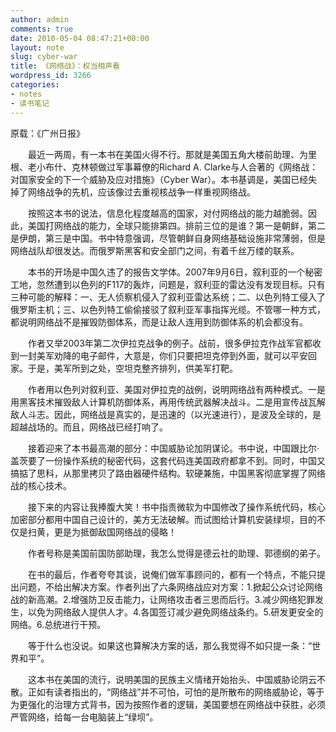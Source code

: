 ```yaml
---
author: admin
comments: true
date: 2010-05-04 08:47:21+00:00
layout: note
slug: cyber-war
title: 《网络战》：权当相声看
wordpress_id: 3266
categories:
- notes
- 读书笔记
---
```


原载：《广州日报》

　　最近一两周，有一本书在美国火得不行。那就是美国五角大楼前助理、为里根、老小布什、克林顿做过军事幕僚的Richard A. Clarke与人合著的《网络战：对国家安全的下一个威胁及应对措施》（Cyber War）。本书基调是，美国已经失掉了网络战争的先机，应该像过去重视核战争一样重视网络战。

　　按照这本书的说法，信息化程度越高的国家，对付网络战的能力越脆弱。因此，美国打网络战的能力，全球只能排第四。排前三位的是谁？第一是朝鲜，第二是伊朗，第三是中国。书中特意强调，尽管朝鲜自身网络基础设施非常薄弱，但是网络战队却很发达。而俄罗斯黑客和安全部门之间，有着千丝万缕的联系。

　　本书的开场是中国久违了的报告文学体。2007年9月6日，叙利亚的一个秘密工地，忽然遭到以色列的F117的轰炸，问题是，叙利亚的雷达没有发现目标。只有三种可能的解释：一、无人侦察机侵入了叙利亚雷达系统；二、以色列特工侵入了俄罗斯主机；三、以色列特工偷偷接驳了叙利亚军事指挥光缆。不管哪一种方式，都说明网络战不是摧毁防御体系，而是让敌人连用到防御体系的机会都没有。

　　作者又举2003年第二次伊拉克战争的例子。战前，很多伊拉克作战军官都收到一封美军劝降的电子邮件，大意是，你们只要把坦克停到外面，就可以平安回家。于是，美军所到之处，空坦克整齐排列，供美军打靶。

　　作者用以色列对叙利亚、美国对伊拉克的战例，说明网络战有两种模式。一是用黑客技术摧毁敌人计算机防御体系，再用传统武器解决战斗。二是用宣传战瓦解敌人斗志。因此，网络战是真实的，是迅速的（以光速进行），是波及全球的，是超越战场的。而且，网络战已经打响了。

　　接着迎来了本书最高潮的部分：中国威胁论加阴谋论。书中说，中国跟比尔·盖茨要了一份操作系统的秘密代码，这套代码连美国政府都拿不到。同时，中国又搞掂了思科，从那里拷贝了路由器硬件结构。软硬兼施，中国黑客彻底掌握了网络战的核心技术。

　　接下来的内容让我捧腹大笑！书中指责微软为中国修改了操作系统代码，核心加密部分都用中国自己设计的，美方无法破解。而试图给计算机安装绿坝，目的不仅是扫黄，更是为抵御敌国网络战的侵略！

　　作者号称是美国前国防部助理，我怎么觉得是德云社的助理、郭德纲的弟子。

　　在书的最后，作者夸夸其谈，说俺们做军事顾问的，都有一个特点，不能只提出问题，不给出解决方案。作者列出了六条网络战应对方案：1.掀起公众讨论网络战的新高潮。2.增强防卫反击能力，让网络攻击者三思而后行。3.减少网络犯罪发生，以免为网络敌人提供人才。4.各国签订减少避免网络战条约。5.研发更安全的网络。6.总统进行干预。

　　等于什么也没说。如果这也算解决方案的话，那么我觉得不如只提一条：“世界和平”。

　　这本书在美国的流行，说明美国的民族主义情绪开始抬头、中国威胁论阴云不散。正如有读者指出的，“网络战”并不可怕，可怕的是所散布的网络威胁论，等于为更强化的治理方式背书，因为按照作者的逻辑，美国要想在网络战中获胜，必须严管网络，给每一台电脑装上“绿坝”。
